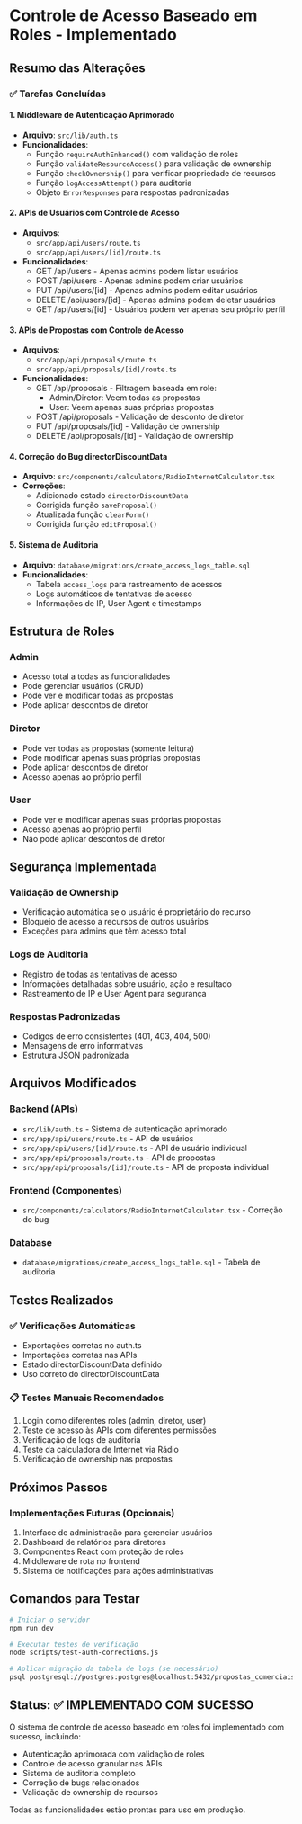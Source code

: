 # Controle de Acesso Baseado em Roles - Implementado

## Resumo das Alterações

### ✅ Tarefas Concluídas

#### 1. Middleware de Autenticação Aprimorado
- **Arquivo**: `src/lib/auth.ts`
- **Funcionalidades**:
  - Função `requireAuthEnhanced()` com validação de roles
  - Função `validateResourceAccess()` para validação de ownership
  - Função `checkOwnership()` para verificar propriedade de recursos
  - Função `logAccessAttempt()` para auditoria
  - Objeto `ErrorResponses` para respostas padronizadas

#### 2. APIs de Usuários com Controle de Acesso
- **Arquivos**: 
  - `src/app/api/users/route.ts`
  - `src/app/api/users/[id]/route.ts`
- **Funcionalidades**:
  - GET /api/users - Apenas admins podem listar usuários
  - POST /api/users - Apenas admins podem criar usuários
  - PUT /api/users/[id] - Apenas admins podem editar usuários
  - DELETE /api/users/[id] - Apenas admins podem deletar usuários
  - GET /api/users/[id] - Usuários podem ver apenas seu próprio perfil

#### 3. APIs de Propostas com Controle de Acesso
- **Arquivos**:
  - `src/app/api/proposals/route.ts`
  - `src/app/api/proposals/[id]/route.ts`
- **Funcionalidades**:
  - GET /api/proposals - Filtragem baseada em role:
    - Admin/Diretor: Veem todas as propostas
    - User: Veem apenas suas próprias propostas
  - POST /api/proposals - Validação de desconto de diretor
  - PUT /api/proposals/[id] - Validação de ownership
  - DELETE /api/proposals/[id] - Validação de ownership

#### 4. Correção do Bug directorDiscountData
- **Arquivo**: `src/components/calculators/RadioInternetCalculator.tsx`
- **Correções**:
  - Adicionado estado `directorDiscountData`
  - Corrigida função `saveProposal()`
  - Atualizada função `clearForm()`
  - Corrigida função `editProposal()`

#### 5. Sistema de Auditoria
- **Arquivo**: `database/migrations/create_access_logs_table.sql`
- **Funcionalidades**:
  - Tabela `access_logs` para rastreamento de acessos
  - Logs automáticos de tentativas de acesso
  - Informações de IP, User Agent e timestamps

## Estrutura de Roles

### Admin
- Acesso total a todas as funcionalidades
- Pode gerenciar usuários (CRUD)
- Pode ver e modificar todas as propostas
- Pode aplicar descontos de diretor

### Diretor
- Pode ver todas as propostas (somente leitura)
- Pode modificar apenas suas próprias propostas
- Pode aplicar descontos de diretor
- Acesso apenas ao próprio perfil

### User
- Pode ver e modificar apenas suas próprias propostas
- Acesso apenas ao próprio perfil
- Não pode aplicar descontos de diretor

## Segurança Implementada

### Validação de Ownership
- Verificação automática se o usuário é proprietário do recurso
- Bloqueio de acesso a recursos de outros usuários
- Exceções para admins que têm acesso total

### Logs de Auditoria
- Registro de todas as tentativas de acesso
- Informações detalhadas sobre usuário, ação e resultado
- Rastreamento de IP e User Agent para segurança

### Respostas Padronizadas
- Códigos de erro consistentes (401, 403, 404, 500)
- Mensagens de erro informativas
- Estrutura JSON padronizada

## Arquivos Modificados

### Backend (APIs)
- `src/lib/auth.ts` - Sistema de autenticação aprimorado
- `src/app/api/users/route.ts` - API de usuários
- `src/app/api/users/[id]/route.ts` - API de usuário individual
- `src/app/api/proposals/route.ts` - API de propostas
- `src/app/api/proposals/[id]/route.ts` - API de proposta individual

### Frontend (Componentes)
- `src/components/calculators/RadioInternetCalculator.tsx` - Correção do bug

### Database
- `database/migrations/create_access_logs_table.sql` - Tabela de auditoria

## Testes Realizados

### ✅ Verificações Automáticas
- Exportações corretas no auth.ts
- Importações corretas nas APIs
- Estado directorDiscountData definido
- Uso correto do directorDiscountData

### 📋 Testes Manuais Recomendados
1. Login como diferentes roles (admin, diretor, user)
2. Teste de acesso às APIs com diferentes permissões
3. Verificação de logs de auditoria
4. Teste da calculadora de Internet via Rádio
5. Verificação de ownership nas propostas

## Próximos Passos

### Implementações Futuras (Opcionais)
1. Interface de administração para gerenciar usuários
2. Dashboard de relatórios para diretores
3. Componentes React com proteção de roles
4. Middleware de rota no frontend
5. Sistema de notificações para ações administrativas

## Comandos para Testar

```bash
# Iniciar o servidor
npm run dev

# Executar testes de verificação
node scripts/test-auth-corrections.js

# Aplicar migração da tabela de logs (se necessário)
psql postgresql://postgres:postgres@localhost:5432/propostas_comerciais -f database/migrations/create_access_logs_table.sql
```

## Status: ✅ IMPLEMENTADO COM SUCESSO

O sistema de controle de acesso baseado em roles foi implementado com sucesso, incluindo:
- Autenticação aprimorada com validação de roles
- Controle de acesso granular nas APIs
- Sistema de auditoria completo
- Correção de bugs relacionados
- Validação de ownership de recursos

Todas as funcionalidades estão prontas para uso em produção.